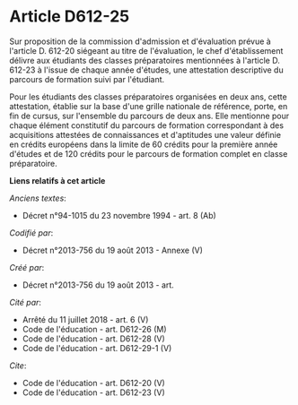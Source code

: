 # Article D612-25

Sur proposition de la commission d'admission et d'évaluation prévue à l'article D. 612-20 siégeant au titre de l'évaluation,
le chef d'établissement délivre aux étudiants des classes préparatoires mentionnées à l'article D. 612-23 à l'issue de chaque
année d'études, une attestation descriptive du parcours de formation suivi par l'étudiant. 

Pour les étudiants des classes préparatoires organisées en deux ans, cette attestation, établie sur la base d'une grille
nationale de référence, porte, en fin de cursus, sur l'ensemble du parcours de deux ans. Elle mentionne pour chaque élément
constitutif du parcours de formation correspondant à des acquisitions attestées de connaissances et d'aptitudes une valeur
définie en crédits européens dans la limite de 60 crédits pour la première année d'études et de 120 crédits pour le parcours
de formation complet en classe préparatoire.

**Liens relatifs à cet article**

_Anciens textes_:

  - Décret n°94-1015 du 23 novembre 1994 - art. 8 (Ab)

_Codifié par_:

  - Décret n°2013-756 du 19 août 2013 -  Annexe (V)

_Créé par_:

  - Décret n°2013-756 du 19 août 2013 - art.

_Cité par_:

  - Arrêté du 11 juillet 2018 - art. 6 (V)
  - Code de l'éducation - art. D612-26 (M)
  - Code de l'éducation - art. D612-28 (V)
  - Code de l'éducation - art. D612-29-1 (V)

_Cite_:

  - Code de l'éducation - art. D612-20 (V)
  - Code de l'éducation - art. D612-23 (V)
